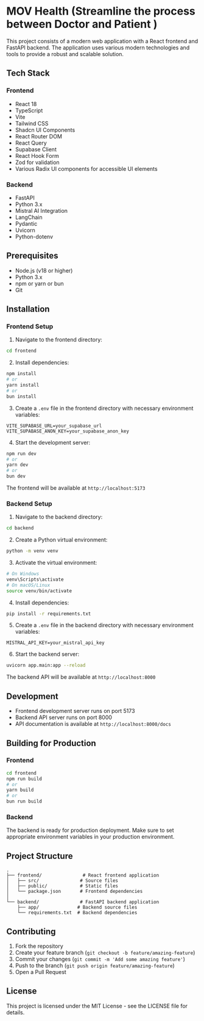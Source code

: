 # MOV Health (Streamline the process between Doctor and Patient )

This project consists of a modern web application with a React frontend and FastAPI backend. The application uses various modern technologies and tools to provide a robust and scalable solution.

## Tech Stack

### Frontend
- React 18
- TypeScript
- Vite
- Tailwind CSS
- Shadcn UI Components
- React Router DOM
- React Query
- Supabase Client
- React Hook Form
- Zod for validation
- Various Radix UI components for accessible UI elements

### Backend
- FastAPI
- Python 3.x
- Mistral AI Integration
- LangChain
- Pydantic
- Uvicorn
- Python-dotenv

## Prerequisites

- Node.js (v18 or higher)
- Python 3.x
- npm or yarn or bun
- Git

## Installation

### Frontend Setup

1. Navigate to the frontend directory:
```bash
cd frontend
```

2. Install dependencies:
```bash
npm install
# or
yarn install
# or
bun install
```

3. Create a `.env` file in the frontend directory with necessary environment variables:
```env
VITE_SUPABASE_URL=your_supabase_url
VITE_SUPABASE_ANON_KEY=your_supabase_anon_key
```

4. Start the development server:
```bash
npm run dev
# or
yarn dev
# or
bun dev
```

The frontend will be available at `http://localhost:5173`

### Backend Setup

1. Navigate to the backend directory:
```bash
cd backend
```

2. Create a Python virtual environment:
```bash
python -m venv venv
```

3. Activate the virtual environment:
```bash
# On Windows
venv\Scripts\activate
# On macOS/Linux
source venv/bin/activate
```

4. Install dependencies:
```bash
pip install -r requirements.txt
```

5. Create a `.env` file in the backend directory with necessary environment variables:
```env
MISTRAL_API_KEY=your_mistral_api_key
```

6. Start the backend server:
```bash
uvicorn app.main:app --reload
```

The backend API will be available at `http://localhost:8000`

## Development

- Frontend development server runs on port 5173
- Backend API server runs on port 8000
- API documentation is available at `http://localhost:8000/docs`

## Building for Production

### Frontend
```bash
cd frontend
npm run build
# or
yarn build
# or
bun run build
```

### Backend
The backend is ready for production deployment. Make sure to set appropriate environment variables in your production environment.

## Project Structure

```
.
├── frontend/               # React frontend application
│   ├── src/               # Source files
│   ├── public/            # Static files
│   └── package.json       # Frontend dependencies
│
└── backend/               # FastAPI backend application
    ├── app/              # Backend source files
    └── requirements.txt  # Backend dependencies
```

## Contributing

1. Fork the repository
2. Create your feature branch (`git checkout -b feature/amazing-feature`)
3. Commit your changes (`git commit -m 'Add some amazing feature'`)
4. Push to the branch (`git push origin feature/amazing-feature`)
5. Open a Pull Request

## License

This project is licensed under the MIT License - see the LICENSE file for details. 